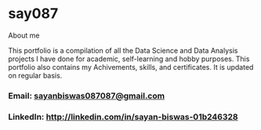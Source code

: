 # say087
About me

This portfolio is a compilation of all the Data Science and Data Analysis projects I have done for academic, self-learning and hobby purposes.
This portfolio also contains my Achivements, skills, and certificates. It is updated on regular basis.

 ### Email: sayanbiswas087087@gmail.com
 ### LinkedIn: http://linkedin.com/in/sayan-biswas-01b246328
